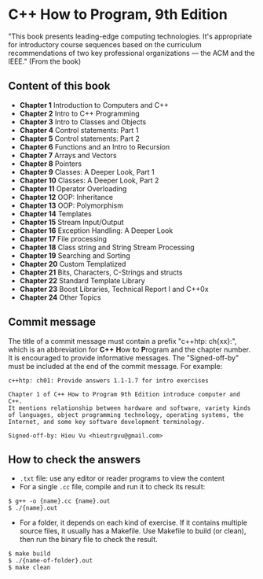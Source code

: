 # C++ How to Program, 9th Edition
"This book presents leading-edge computing technologies. It's appropriate for
introductory course sequences based on the curriculum recommendations of two
key professional organizations — the ACM and the IEEE." (From the book)

## Content of this book
+ **Chapter 1** Introduction to Computers and C++
+ **Chapter 2** Intro to C++ Programming
+ **Chapter 3** Intro to Classes and Objects
+ **Chapter 4** Control statements: Part 1
+ **Chapter 5** Control statements: Part 2
+ **Chapter 6** Functions and an Intro to Recursion
+ **Chapter 7** Arrays and Vectors
+ **Chapter 8** Pointers
+ **Chapter 9** Classes: A Deeper Look, Part 1
+ **Chapter 10** Classes: A Deeper Look, Part 2
+ **Chapter 11** Operator Overloading
+ **Chapter 12** OOP: Inheritance
+ **Chapter 13** OOP: Polymorphism
+ **Chapter 14** Templates
+ **Chapter 15** Stream Input/Output
+ **Chapter 16** Exception Handling: A Deeper Look
+ **Chapter 17** File processing
+ **Chapter 18** Class string and String Stream Processing
+ **Chapter 19** Searching and Sorting
+ **Chapter 20** Custom Templatized
+ **Chapter 21** Bits, Characters, C-Strings and structs
+ **Chapter 22** Standard Template Library
+ **Chapter 23** Boost Libraries, Technical Report I and C++0x
+ **Chapter 24** Other Topics

## Commit message
The title of a commit message must contain a prefix "c++htp: ch{xx}:", which is
an abbreviation for **C++** **H**ow **t**o **P**rogram and the chapter number.
It is encouraged to provide informative messages. The "Signed-off-by" must be
included at the end of the commit message. For example:
```
c++htp: ch01: Provide answers 1.1-1.7 for intro exercises

Chapter 1 of C++ How to Program 9th Edition introduce computer and C++.
It mentions relationship between hardware and software, variety kinds
of languages, object programming technology, operating systems, the
Internet, and some key software development terminology.

Signed-off-by: Hieu Vu <hieutrgvu@gmail.com>
```

## How to check the answers
+ `.txt` file: use any editor or reader programs to view the content
+ For a single `.cc` file, compile and run it to check its result:
```
$ g++ -o {name}.cc {name}.out
$ ./{name}.out
```
+ For a folder, it depends on each kind of exercise. If it contains multiple
source files, it usually has a Makefile. Use Makefile to build (or clean),
then run the binary file to check the result.
```
$ make build
$ ./{name-of-folder}.out
$ make clean
```
